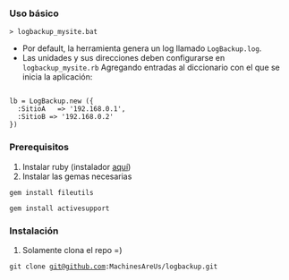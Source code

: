 ### Uso básico

<code>> logbackup_mysite.bat</code>

* Por default, la herramienta genera un log llamado `LogBackup.log`.
* Las unidades y sus direcciones deben configurarse en `logbackup_mysite.rb`
  Agregando entradas al diccionario con el que se inicia la aplicación:

<code>
lb = LogBackup.new ({
  :SitioA   => '192.168.0.1',
  :SitioB => '192.168.0.2'
})</code>

### Prerequisitos

1. Instalar ruby (instalador [aquí](http://rubyinstaller.org/))
2. Instalar las gemas necesarias

<code>gem install fileutils</code>

<code>gem install activesupport</code>

### Instalación

1. Solamente clona el repo =)

<code>git clone git@github.com:MachinesAreUs/logbackup.git</code>

  
